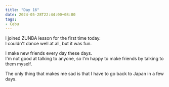 ```yaml
---
title: "Day 16"
date: 2024-05-28T22:44:00+08:00
tags:
- Cebu
---
```



I joined ZUNBA lesson for the first time today.  
I couldn't dance well at all, but it was fun.

I make new friends every day these days.  
I'm not good at talking to anyone, so I'm happy to make friends by talking to them myself.

The only thing that makes me sad is that I have to go back to Japan in a few days.